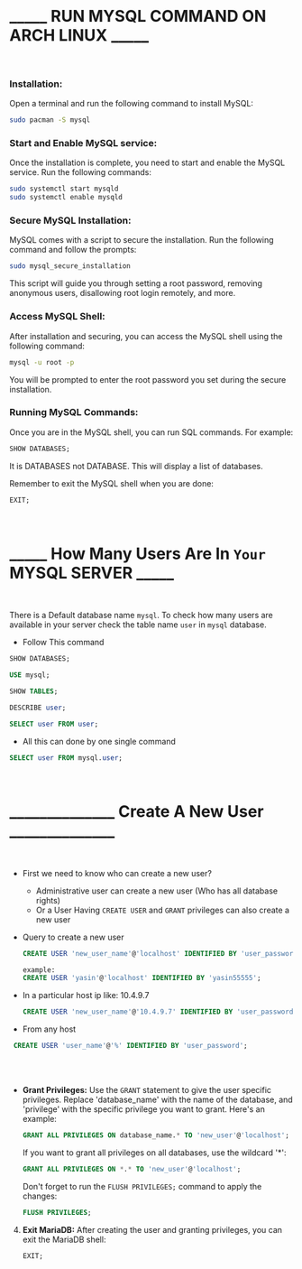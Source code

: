 <br>

# _____ RUN MYSQL COMMAND ON ARCH LINUX _____

<br>

### Installation:

Open a terminal and run the following command to install MySQL:

```bash
sudo pacman -S mysql
```

### Start and Enable MySQL service:

Once the installation is complete, you need to start and enable the MySQL service. Run the following commands:

```bash
sudo systemctl start mysqld
sudo systemctl enable mysqld
```

### Secure MySQL Installation:

MySQL comes with a script to secure the installation. Run the following command and follow the prompts:

```bash
sudo mysql_secure_installation
```

This script will guide you through setting a root password, removing anonymous users, disallowing root login remotely, and more.

### Access MySQL Shell:

After installation and securing, you can access the MySQL shell using the following command:

```bash
mysql -u root -p
```

You will be prompted to enter the root password you set during the secure installation.

### Running MySQL Commands:

Once you are in the MySQL shell, you can run SQL commands. For example:

```sql
SHOW DATABASES;
```
It is DATABASES not DATABASE.
This will display a list of databases.

Remember to exit the MySQL shell when you are done:

```sql
EXIT;
```

<br>

# _____ How Many Users Are In `Your` MYSQL SERVER _____

<br>

There is a Default database name `mysql`. To check how many users are available in your server check the 
table name `user` in `mysql` database.

- Follow This command

```sql
SHOW DATABASES;
```

```sql
USE mysql;
```

```sql
SHOW TABLES;
```

```sql
DESCRIBE user;
```

```sql
SELECT user FROM user;
```

- All this can done by one single command

```sql
SELECT user FROM mysql.user;
```


<br>

# ______________ Create A New User ______________

<br>

- First we need to know who can create a new user?
    - Administrative user can create a new user (Who has all database  rights)
    - Or a User Having `CREATE USER` and `GRANT` privileges can also create a new user

- Query to create a new user

  ```sql
  CREATE USER 'new_user_name'@'localhost' IDENTIFIED BY 'user_password';
  
  example:
  CREATE USER 'yasin'@'localhost' IDENTIFIED BY 'yasin55555';
  ```
- In a particular host ip like: 10.4.9.7

  ```sql
  CREATE USER 'new_user_name'@'10.4.9.7' IDENTIFIED BY 'user_password';
  ```
  
- From any host

 ```sql
  CREATE USER 'user_name'@'%' IDENTIFIED BY 'user_password';
  ```


  <br><br>
  
- **Grant Privileges:**
   Use the `GRANT` statement to give the user specific privileges. Replace 'database_name' with the name of the database, and 'privilege' with the specific privilege you     want to grant. Here's an example:

   ```sql
   GRANT ALL PRIVILEGES ON database_name.* TO 'new_user'@'localhost';
   ```

   If you want to grant all privileges on all databases, use the wildcard '*':

   ```sql
   GRANT ALL PRIVILEGES ON *.* TO 'new_user'@'localhost';
   ```

   Don't forget to run the `FLUSH PRIVILEGES;` command to apply the changes:

   ```sql
   FLUSH PRIVILEGES;
   ```

4. **Exit MariaDB:**
   After creating the user and granting privileges, you can exit the MariaDB shell:

   ```sql
   EXIT;
   ```
